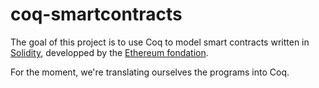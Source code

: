 # coq-smartcontracts

The goal of this project is to use Coq to model smart contracts written in [Solidity](https://www.ethereum.org/token), developped by the [Ethereum fondation](https://www.ethereum.org).

For the moment, we're translating ourselves the programs into Coq.
